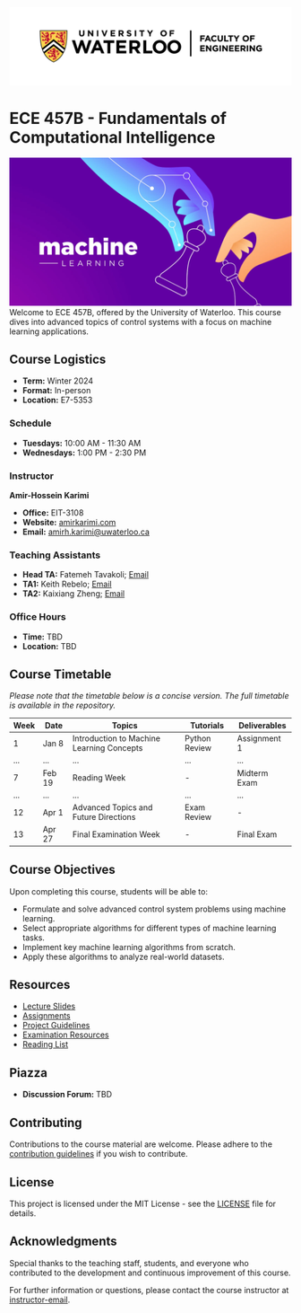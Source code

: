 
![University Logo](image_res/Waterloo_Engineering_Logo_horiz_rgb.jpg) 

# ECE 457B - Fundamentals of Computational Intelligence

![Header Image](image_res/Article-Machine-Learning-Header.png.webp) 
Welcome to ECE 457B, offered by the University of Waterloo. This course dives into advanced topics of control systems with a focus on machine learning applications.

## Course Logistics

- **Term:** Winter 2024
- **Format:** In-person
- **Location:** E7-5353

### Schedule

- **Tuesdays:** 10:00 AM - 11:30 AM
- **Wednesdays:** 1:00 PM - 2:30 PM

### Instructor

**Amir-Hossein Karimi**
- **Office:** EIT-3108
- **Website:** [amirkarimi.com](http://amirkarimi.com/)
- **Email:** [amirh.karimi@uwaterloo.ca](mailto:amirh.karimi@uwaterloo.ca)

### Teaching Assistants

- **Head TA:** Fatemeh Tavakoli; [Email](mailto:email-address)
- **TA1:** Keith Rebelo; [Email](mailto:email-address)
- **TA2:** Kaixiang Zheng; [Email](mailto:email-address)

### Office Hours

- **Time:** TBD
- **Location:** TBD

## Course Timetable

*Please note that the timetable below is a concise version. The full timetable is available in the repository.*

| Week | Date  | Topics                                             | Tutorials         | Deliverables             |
|------|-------|----------------------------------------------------|-------------------|--------------------------|
| 1    | Jan 8 | Introduction to Machine Learning Concepts          | Python Review     | Assignment 1             |
| ...  | ...   | ...                                                | ...               | ...                      |
| 7    | Feb 19| Reading Week                                       | -                 | Midterm Exam             |
| ...  | ...   | ...                                                | ...               | ...                      |
| 12   | Apr 1 | Advanced Topics and Future Directions              | Exam Review       | -                        |
| 13   | Apr 27| Final Examination Week                             | -                 | Final Exam               |

## Course Objectives

Upon completing this course, students will be able to:

- Formulate and solve advanced control system problems using machine learning.
- Select appropriate algorithms for different types of machine learning tasks.
- Implement key machine learning algorithms from scratch.
- Apply these algorithms to analyze real-world datasets.

## Resources

- [Lecture Slides](link-to-slides)
- [Assignments](link-to-assignments)
- [Project Guidelines](link-to-project-guidelines)
- [Examination Resources](link-to-exam-resources)
- [Reading List](link-to-reading-list)

## Piazza

- **Discussion Forum:** TBD

## Contributing

Contributions to the course material are welcome. Please adhere to the [contribution guidelines](link-to-guidelines) if you wish to contribute.

## License

This project is licensed under the MIT License - see the [LICENSE](LICENSE) file for details.

## Acknowledgments

Special thanks to the teaching staff, students, and everyone who contributed to the development and continuous improvement of this course.

For further information or questions, please contact the course instructor at [instructor-email](mailto:instructor-email).

